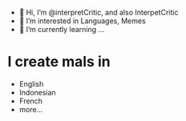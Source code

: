 - 👋 Hi, I’m @interpretCritic, and also InterpetCritic
- 👀 I’m interested in Languages, Memes
- 🌱 I’m currently learning ...
<!--- - 💞️ I’m looking to collaborate on ... 
- 📫 How to reach me ...
- 😄 Pronouns: ...
- ⚡ Fun fact: ...--->

# I create mals in
- English
- Indonesian
- French
- more...
<!---
interpretCritic/interpretCritic is a ✨ special ✨ repository because its `README.md` (this file) appears on your GitHub profile.
You can click the Preview link to take a look at your changes.
--->
